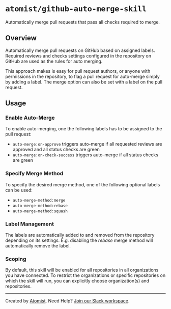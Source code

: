 # `atomist/github-auto-merge-skill`

Automatically merge pull requests that pass all checks required to merge.

## Overview

Automatically merge pull requests on GitHub based on assigned labels. Required reviews 
and checks settings configured in the repository on GitHub are used as the rules for auto 
merging. 

This approach makes is easy for pull request authors, or anyone with permissions in the 
repository, to flag a pull request for auto-merge simply by adding a label. The merge 
option can also be set with a label on the pull request.

## Usage

### Enable Auto-Merge

To enable auto-merging, one the following labels has to be assigned to the pull request:

 * `auto-merge:on-approve` triggers auto-merge if all requested reviews are approved and all status checks are green
 * `auto-merge:on-check-success` triggers auto-merge if all status checks are green 

### Specify Merge Method

To specify the desired merge method, one of the following optional labels can be used:

 * `auto-merge-method:merge`
 * `auto-merge-method:rebase`
 * `auto-merge-method:squash`
 
### Label Management

The labels are automatically added to and removed from the repository depending on its settings.
E.g. disabling the _rebase_ merge method will automatically remove the label.

### Scoping

By default, this skill will be enabled for all repositories in all organizations you have connected. 
To restrict the organizations or specific repositories on which the skill will run, you can explicitly 
choose organization(s) and repositories.

---

Created by [Atomist][atomist].
Need Help?  [Join our Slack workspace][slack].

[atomist]: https://atomist.com/ (Atomist - How Teams Deliver Software)
[slack]: https://join.atomist.com/ (Atomist Community Slack) 
